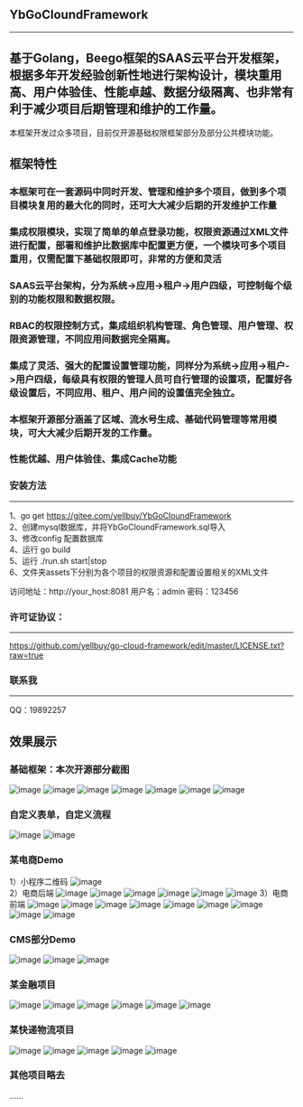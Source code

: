 ## YbGoCloundFramework
----
## 基于Golang，Beego框架的SAAS云平台开发框架，根据多年开发经验创新性地进行架构设计，模块重用高、用户体验佳、性能卓越、数据分级隔离、也非常有利于减少项目后期管理和维护的工作量。 
本框架开发过众多项目，目前仅开源基础权限框架部分及部分公共模块功能。 

## 框架特性
### 本框架可在一套源码中同时开发、管理和维护多个项目，做到多个项目模块复用的最大化的同时，还可大大减少后期的开发维护工作量
### 集成权限模块，实现了简单的单点登录功能，权限资源通过XML文件进行配置，部署和维护比数据库中配置更方便，一个模块可多个项目重用，仅需配置下基础权限即可，非常的方便和灵活
### SAAS云平台架构，分为系统->应用->租户->用户四级，可控制每个级别的功能权限和数据权限。 
### RBAC的权限控制方式，集成组织机构管理、角色管理、用户管理、权限资源管理，不同应用间数据完全隔离。
### 集成了灵活、强大的配置设置管理功能，同样分为系统->应用->租户->用户四级，每级具有权限的管理人员可自行管理的设置项，配置好各级设置后，不同应用、租户、用户间的设置值完全独立。 
### 本框架开源部分涵盖了区域、流水号生成、基础代码管理等常用模块，可大大减少后期开发的工作量。
### 性能优越、用户体验佳、集成Cache功能

### 安装方法    
----
1、go get https://gitee.com/yellbuy/YbGoCloundFramework    
2、创建mysql数据库，并将YbGoCloundFramework.sql导入    
3、修改config 配置数据库    
4、运行 go build    
5、运行 ./run.sh start|stop    
6、文件夹assets下分别为各个项目的权限资源和配置设置相关的XML文件    

访问地址：http://your_host:8081
用户名：admin 密码：123456

### 许可证协议：
----
https://github.com/yellbuy/go-cloud-framework/edit/master/LICENSE.txt?raw=true

### 联系我
----
QQ：19892257

效果展示
----
### 基础框架：本次开源部分截图<br/>
![image](https://github.com/yellbuy/go-cloud-framework/blob/master/demo/1.1.png?raw=true)
![image](https://github.com/yellbuy/go-cloud-framework/blob/master/demo/1.2.png?raw=true)
![image](https://github.com/yellbuy/go-cloud-framework/blob/master/demo/1.3.png?raw=true)
![image](https://github.com/yellbuy/go-cloud-framework/blob/master/demo/1.4.png?raw=true)
![image](https://github.com/yellbuy/go-cloud-framework/blob/master/demo/1.5.png?raw=true)
![image](https://github.com/yellbuy/go-cloud-framework/blob/master/demo/1.6.png?raw=true)
![image](https://github.com/yellbuy/go-cloud-framework/blob/master/demo/1.7.png?raw=true)
<br/>
### 自定义表单，自定义流程<br/>
![image](https://github.com/yellbuy/go-cloud-framework/blob/master/demo/5.1.png?raw=true)
![image](https://github.com/yellbuy/go-cloud-framework/blob/master/demo/5.2.png?raw=true)
### 某电商Demo<br/>
1）小程序二维码
![image](https://github.com/yellbuy/go-cloud-framework/blob/master/demo/3.0.jpg?raw=true)
<br/>
2）电商后端
![image](https://github.com/yellbuy/go-cloud-framework/blob/master/demo/3.1.png?raw=true)
![image](https://github.com/yellbuy/go-cloud-framework/blob/master/demo/3.2.png?raw=true)
![image](https://github.com/yellbuy/go-cloud-framework/blob/master/demo/3.3.png?raw=true)
![image](https://github.com/yellbuy/go-cloud-framework/blob/master/demo/3.4.png?raw=true)
![image](https://github.com/yellbuy/go-cloud-framework/blob/master/demo/3.5.png?raw=true)
![image](https://github.com/yellbuy/go-cloud-framework/blob/master/demo/3.6.png?raw=true)
3）电商前端
![image](https://github.com/yellbuy/go-cloud-framework/blob/master/demo/3.7.png?raw=true)
![image](https://github.com/yellbuy/go-cloud-framework/blob/master/demo/3.8.png?raw=true)
![image](https://github.com/yellbuy/go-cloud-framework/blob/master/demo/3.9.png?raw=true)
![image](https://github.com/yellbuy/go-cloud-framework/blob/master/demo/3.10.png?raw=true)
![image](https://github.com/yellbuy/go-cloud-framework/blob/master/demo/3.11.png?raw=true)
![image](https://github.com/yellbuy/go-cloud-framework/blob/master/demo/3.12.png?raw=true)
![image](https://github.com/yellbuy/go-cloud-framework/blob/master/demo/3.13.png?raw=true)
![image](https://github.com/yellbuy/go-cloud-framework/blob/master/demo/3.14.png?raw=true)
![image](https://github.com/yellbuy/go-cloud-framework/blob/master/demo/3.15.png?raw=true)
<br/>
### CMS部分Demo<br/>
![image](https://github.com/yellbuy/go-cloud-framework/blob/master/demo/2.1.png?raw=true)
![image](https://github.com/yellbuy/go-cloud-framework/blob/master/demo/2.2.png?raw=true)
![image](https://github.com/yellbuy/go-cloud-framework/blob/master/demo/2.3.png?raw=true)
### 某金融项目<br/>
![image](https://github.com/yellbuy/go-cloud-framework/blob/master/demo/4.1.png?raw=true)
![image](https://github.com/yellbuy/go-cloud-framework/blob/master/demo/4.2.png?raw=true)
![image](https://github.com/yellbuy/go-cloud-framework/blob/master/demo/4.3.png?raw=true)
![image](https://github.com/yellbuy/go-cloud-framework/blob/master/demo/4.4.png?raw=true)
![image](https://github.com/yellbuy/go-cloud-framework/blob/master/demo/4.5.png?raw=true)
![image](https://github.com/yellbuy/go-cloud-framework/blob/master/demo/4.6.png?raw=true)
### 某快递物流项目<br/>
![image](https://github.com/yellbuy/go-cloud-framework/blob/master/demo/6.1.png?raw=true)
![image](https://github.com/yellbuy/go-cloud-framework/blob/master/demo/6.2.png?raw=true)
![image](https://github.com/yellbuy/go-cloud-framework/blob/master/demo/6.3.png?raw=true)
![image](https://github.com/yellbuy/go-cloud-framework/blob/master/demo/6.4.png?raw=true)
![image](https://github.com/yellbuy/go-cloud-framework/blob/master/demo/6.5.png?raw=true)
<br/>
### 其他项目略去
......
